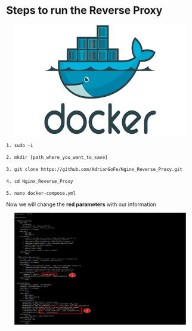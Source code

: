 # Steps to run the Reverse Proxy

<p align="center">
  <img width="460" height="300" src="pic/icon_docker.webp">
</p>


~~~
1. sudo -i

2. mkdir [path_where_you_want_to_save]

3. git clone https://github.com/AdrianGoFe/Nginx_Reverse_Proxy.git

4. cd Nginx_Reverse_Proxy

5. nano docker-compose.yml
~~~

Now we will change the **red parameters** with our information

<p align="center">
  <img width="460" height="300" src="pic/changes_configuration_1.png">
</p>
